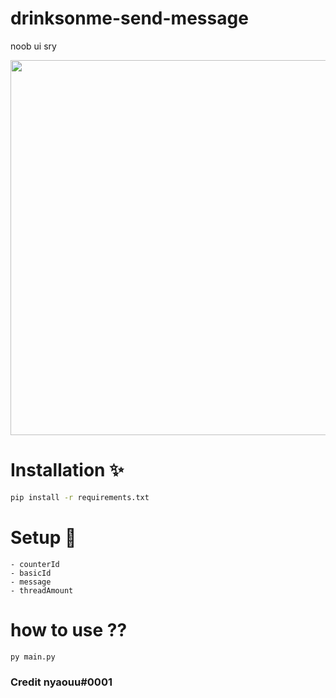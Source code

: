 # drinksonme-send-message
noob ui sry

<img src="https://cdn.discordapp.com/attachments/1087353486313795584/1098321377745960980/2023-04-20_01-44-13_online-video-cutter.com_1.gif" width="600" height="600">

# Installation ✨
```cmd
pip install -r requirements.txt
```

# Setup 🔅
```text
- counterId
- basicId
- message
- threadAmount
```

# how to use ??
```
py main.py
```

### Credit nyaouu#0001
